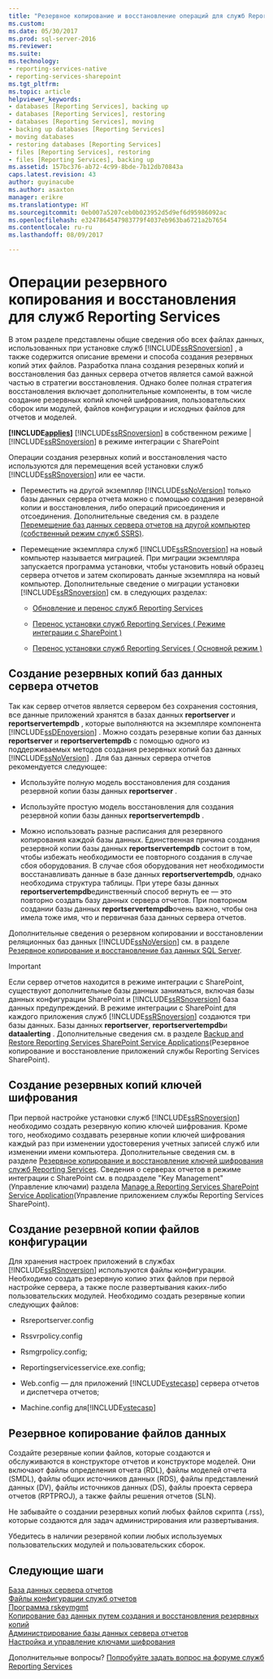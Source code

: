 ```yaml
---
title: "Резервное копирование и восстановление операций для служб Reporting Services | Документы Microsoft"
ms.custom: 
ms.date: 05/30/2017
ms.prod: sql-server-2016
ms.reviewer: 
ms.suite: 
ms.technology:
- reporting-services-native
- reporting-services-sharepoint
ms.tgt_pltfrm: 
ms.topic: article
helpviewer_keywords:
- databases [Reporting Services], backing up
- databases [Reporting Services], restoring
- databases [Reporting Services], moving
- backing up databases [Reporting Services]
- moving databases
- restoring databases [Reporting Services]
- files [Reporting Services], restoring
- files [Reporting Services], backing up
ms.assetid: 157bc376-ab72-4c99-8bde-7b12db70843a
caps.latest.revision: 43
author: guyinacube
ms.author: asaxton
manager: erikre
ms.translationtype: HT
ms.sourcegitcommit: 0eb007a5207ceb0b023952d5d9ef6d95986092ac
ms.openlocfilehash: e3247864547983779f4037eb963ba6721a2b7654
ms.contentlocale: ru-ru
ms.lasthandoff: 08/09/2017

---
```


# <a name="backup-and-restore-operations-for-reporting-services"></a>Операции резервного копирования и восстановления для служб Reporting Services

  В этом разделе представлены общие сведения обо всех файлах данных, использованных при установке служб [!INCLUDE[ssRSnoversion](../../includes/ssrsnoversion-md.md)] , а также содержится описание времени и способа создания резервных копий этих файлов. Разработка плана создания резервных копий и восстановления баз данных сервера отчетов является самой важной частью в стратегии восстановления. Однако более полная стратегия восстановления включает дополнительные компоненты, в том числе создание резервных копий ключей шифрования, пользовательских сборок или модулей, файлов конфигурации и исходных файлов для отчетов и моделей.  
  
 **[!INCLUDE[applies](../../includes/applies-md.md)]**  [!INCLUDE[ssRSnoversion](../../includes/ssrsnoversion-md.md)] в собственном режиме | [!INCLUDE[ssRSnoversion](../../includes/ssrsnoversion-md.md)] в режиме интеграции с SharePoint  
  
 Операции создания резервных копий и восстановления часто используются для перемещения всей установки служб [!INCLUDE[ssRSnoversion](../../includes/ssrsnoversion-md.md)] или ее части.  
  
-   Переместить на другой экземпляр [!INCLUDE[ssNoVersion](../../includes/ssnoversion-md.md)] только базы данных сервера отчета можно с помощью создания резервной копии и восстановления, либо операций присоединения и отсоединения. Дополнительные сведения см. в разделе [Перемещение баз данных сервера отчетов на другой компьютер (собственный режим служб SSRS)](../../reporting-services/report-server/moving-the-report-server-databases-to-another-computer-ssrs-native-mode.md).  
  
-   Перемещение экземпляра служб [!INCLUDE[ssRSnoversion](../../includes/ssrsnoversion-md.md)] на новый компьютер называется миграцией. При миграции экземпляра запускается программа установки, чтобы установить новый образец сервера отчетов и затем скопировать данные экземпляра на новый компьютер. Дополнительные сведение о миграции установки [!INCLUDE[ssRSnoversion](../../includes/ssrsnoversion-md.md)] см. в следующих разделах:  
  
    -   [Обновление и перенос служб Reporting Services](../../reporting-services/install-windows/upgrade-and-migrate-reporting-services.md)  
  
    -   [Перенос установки служб Reporting Services &#40; Режиме интеграции с SharePoint &#41;](../../reporting-services/install-windows/migrate-a-reporting-services-installation-sharepoint-mode.md)  
  
    -   [Перенос установки служб Reporting Services &#40; Основной режим &#41;](../../reporting-services/install-windows/migrate-a-reporting-services-installation-native-mode.md)  
  
## <a name="backing-up-the-report-server-databases"></a>Создание резервных копий баз данных сервера отчетов  
 Так как сервер отчетов является сервером без сохранения состояния, все данные приложений хранятся в базах данных **reportserver** и **reportservertempdb** , которые выполняются на экземпляре компонента [!INCLUDE[ssDEnoversion](../../includes/ssdenoversion-md.md)] . Можно создать резервные копии баз данных **reportserver** и **reportservertempdb** с помощью одного из поддерживаемых методов создания резервных копий баз данных [!INCLUDE[ssNoVersion](../../includes/ssnoversion-md.md)] . Для баз данных сервера отчетов рекомендуется следующее:  
  
-   Используйте полную модель восстановления для создания резервной копии базы данных **reportserver** .  
  
-   Используйте простую модель восстановления для создания резервной копии базы данных **reportservertempdb** .  
  
-   Можно использовать разные расписания для резервного копирования каждой базы данных. Единственная причина создания резервной копии базы данных **reportservertempdb** состоит в том, чтобы избежать необходимости ее повторного создания в случае сбоя оборудования. В случае сбоя оборудования нет необходимости восстанавливать данные в базе данных **reportservertempdb**, однако необходима структура таблицы. При утере базы данных **reportservertempdb**единственный способ вернуть ее — это повторно создать базу данных сервера отчетов. При повторном создании базы данных **reportservertempdb**очень важно, чтобы она имела тоже имя, что и первичная база данных сервера отчетов.  
  
 Дополнительные сведения о резервном копировании и восстановлении реляционных баз данных [!INCLUDE[ssNoVersion](../../includes/ssnoversion-md.md)] см. в разделе [Резервное копирование и восстановление баз данных SQL Server](../../relational-databases/backup-restore/back-up-and-restore-of-sql-server-databases.md).  
  
> [!IMPORTANT]  
>  Если сервер отчетов находится в режиме интеграции с SharePoint, существуют дополнительные базы данных заниматься, включая базы данных конфигурации SharePoint и [!INCLUDE[ssRSnoversion](../../includes/ssrsnoversion-md.md)] база данных предупреждений. В режиме интеграции с SharePoint для каждого приложения служб [!INCLUDE[ssRSnoversion](../../includes/ssrsnoversion-md.md)] создаются три базы данных. Базы данных **reportserver**, **reportservertempdb**и **dataalerting** . Дополнительные сведения см. в разделе [Backup and Restore Reporting Services SharePoint Service Applications](../../reporting-services/report-server-sharepoint/backup-and-restore-reporting-services-sharepoint-service-applications.md)(Резервное копирование и восстановление приложений службы Reporting Services SharePoint).  
  
## <a name="backing-up-the-encryption-keys"></a>Создание резервных копий ключей шифрования  
 При первой настройке установки служб [!INCLUDE[ssRSnoversion](../../includes/ssrsnoversion-md.md)] необходимо создать резервную копию ключей шифрования. Кроме того, необходимо создавать резервные копии ключей шифрования каждый раз при изменении удостоверения учетных записей служб или изменении имени компьютера. Дополнительные сведения см. в разделе [Резервное копирование и восстановление ключей шифрования служб Reporting Services](../../reporting-services/install-windows/ssrs-encryption-keys-back-up-and-restore-encryption-keys.md). Сведения о серверах отчетов в режиме интеграции с SharePoint см. в подразделе "Key Management" (Управление ключами) раздела [Manage a Reporting Services SharePoint Service Application](../../reporting-services/report-server-sharepoint/manage-a-reporting-services-sharepoint-service-application.md)(Управление приложением службы Reporting Services SharePoint).  
  
## <a name="backing-up-the-configuration-files"></a>Создание резервной копии файлов конфигурации  
 Для хранения настроек приложений в службах [!INCLUDE[ssRSnoversion](../../includes/ssrsnoversion-md.md)] используются файлы конфигурации. Необходимо создать резервную копию этих файлов при первой настройке сервера, а также после развертывания каких-либо пользовательских модулей. Необходимо создать резервные копии следующих файлов:  
  
-   Rsreportserver.config  
  
-   Rssvrpolicy.config  
  
-   Rsmgrpolicy.config;  
  
-   Reportingservicesservice.exe.config;  
  
-   Web.config — для приложений [!INCLUDE[vstecasp](../../includes/vstecasp-md.md)] сервера отчетов и диспетчера отчетов;  
  
-   Machine.config для[!INCLUDE[vstecasp](../../includes/vstecasp-md.md)]  
  
## <a name="backing-up-data-files"></a>Резервное копирование файлов данных  
 Создайте резервные копии файлов, которые создаются и обслуживаются в конструкторе отчетов и конструкторе моделей. Они включают файлы определения отчета (RDL), файлы моделей отчета (SMDL), файлы общих источников данных (RDS), файлы представлений данных (DV), файлы источников данных (DS), файлы проекта сервера отчетов (RPTPROJ), а также файлы решения отчетов (SLN).  
  
 Не забывайте о создании резервных копий любых файлов скрипта (.rss), которые создаются для задач администрирования или развертывания.  
  
 Убедитесь в наличии резервной копии любых используемых пользовательских модулей и пользовательских сборок.  

## <a name="next-steps"></a>Следующие шаги

[База данных сервера отчетов](../../reporting-services/report-server/report-server-database-ssrs-native-mode.md)   
[Файлы конфигурации служб отчетов](../../reporting-services/report-server/reporting-services-configuration-files.md)   
[Программа rskeymgmt](../../reporting-services/tools/rskeymgmt-utility-ssrs.md)   
[Копирование баз данных путем создания и восстановления резервных копий](../../relational-databases/databases/copy-databases-with-backup-and-restore.md)   
[Администрирование базы данных сервера отчетов](../../reporting-services/report-server/administer-a-report-server-database-ssrs-native-mode.md)   
[Настройка и управление ключами шифрования](../../reporting-services/install-windows/ssrs-encryption-keys-manage-encryption-keys.md)  

Дополнительные вопросы? [Попробуйте задать вопрос на форуме служб Reporting Services](http://go.microsoft.com/fwlink/?LinkId=620231)

